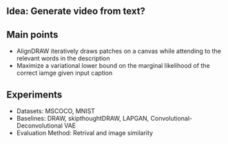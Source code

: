## Idea: Generate video from text?

## Main points
* AlignDRAW iteratively draws patches on a canvas while attending to the relevant words in the description
* Maximize a variational lower bound on the marginal likelihood of the correct iamge given input caption
## Experiments
* Datasets: MSCOCO, MNIST
* Baselines: DRAW, skipthoughtDRAW, LAPGAN, Convolutional-Deconvolutional VAE
* Evaluation Method: Retrival and image similarity
